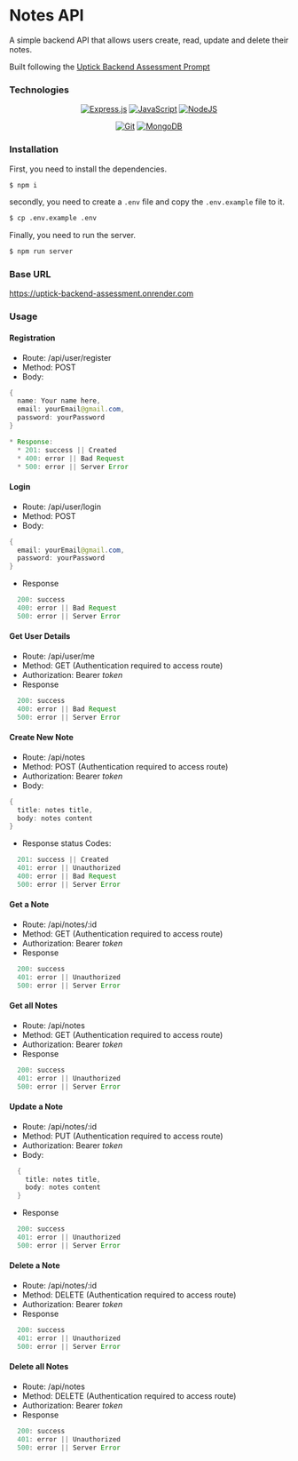 # Notes API

A simple backend API that allows users create, read, update and delete their notes. 

Built following the [Uptick Backend Assessment Prompt](./uptickBackendAssessment.pdf)



### Technologies

<div align="center">

  <a href="">![Express.js](https://img.shields.io/badge/express.js-%23404d59.svg?style=for-the-badge&logo=express&logoColor=%2361DAFB)</a>
  <a href="">![JavaScript](https://img.shields.io/badge/javascript-%23323330.svg?style=for-the-badge&logo=javascript&logoColor=%23F7DF1E)</a>
  <a href="">![NodeJS](https://img.shields.io/badge/node.js-6DA55F?style=for-the-badge&logo=node.js&logoColor=white)</a>
  
  
</div>
<div align="center">

  <a href="">![Git](https://img.shields.io/badge/git-%23F05033.svg?style=for-the-badge&logo=git&logoColor=white)</a>
  <a href="">![MongoDB](https://img.shields.io/badge/MongoDB-%234ea94b.svg?style=for-the-badge&logo=mongodb&logoColor=white)</a>

</div>


### Installation
First, you need to install the dependencies.
```bash
$ npm i 
```
secondly, you need to create a `.env` file and copy the `.env.example` file to it.
```bash
$ cp .env.example .env 
```
Finally, you need to run the server.
```bash
$ npm run server
```


### Base URL
https://uptick-backend-assessment.onrender.com

### Usage


#### Registration

* Route: /api/user/register
* Method: POST
* Body:
```java
{
  name: Your name here,
  email: yourEmail@gmail.com,
  password: yourPassword
}
```

```java
* Response:
  * 201: success || Created
  * 400: error || Bad Request
  * 500: error || Server Error
```

#### Login
* Route: /api/user/login
* Method: POST
* Body: 
```java
{
  email: yourEmail@gmail.com,
  password: yourPassword
}

```
* Response
```java
  200: success
  400: error || Bad Request
  500: error || Server Error
```

#### Get User Details
* Route: /api/user/me
* Method: GET (Authentication required to access route)
* Authorization: Bearer *token*
* Response
```java
  200: success
  400: error || Bad Request
  500: error || Server Error
```

#### Create New Note
* Route: /api/notes
* Method: POST (Authentication required to access route)
* Authorization: Bearer *token*
* Body: 
```java
{
  title: notes title,
  body: notes content
}

```
* Response status Codes: 
```java
  201: success || Created
  401: error || Unauthorized
  400: error || Bad Request
  500: error || Server Error
```

#### Get a Note
* Route: /api/notes/:id
* Method: GET (Authentication required to access route)
* Authorization: Bearer *token*
* Response
```java
  200: success 
  401: error || Unauthorized
  500: error || Server Error
```

#### Get all Notes
* Route: /api/notes
* Method: GET (Authentication required to access route)
* Authorization: Bearer *token*
* Response

```java
  200: success
  401: error || Unauthorized
  500: error || Server Error
```

#### Update a Note
* Route: /api/notes/:id
* Method: PUT (Authentication required to access route)
* Authorization: Bearer *token*
* Body: 
```java
  {
    title: notes title,
    body: notes content
  }
```
* Response
```java
  200: success 
  401: error || Unauthorized
  500: error || Server Error
```

#### Delete a Note
* Route: /api/notes/:id
* Method: DELETE (Authentication required to access route)
* Authorization: Bearer *token*
* Response
```java
  200: success 
  401: error || Unauthorized
  500: error || Server Error
```

#### Delete all Notes
* Route: /api/notes
* Method: DELETE (Authentication required to access route)
* Authorization: Bearer *token*
* Response
```java
  200: success 
  401: error || Unauthorized
  500: error || Server Error
```
